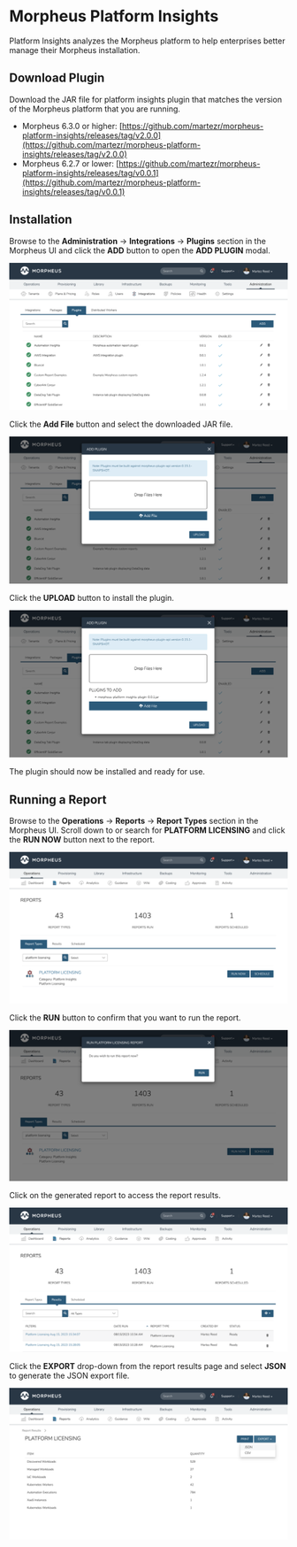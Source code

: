 # Morpheus Platform Insights

Platform Insights analyzes the Morpheus platform to help enterprises better manage their Morpheus installation.

## Download Plugin
Download the JAR file for platform insights plugin that matches the version of the Morpheus platform that you are running.

* Morpheus 6.3.0 or higher: [https://github.com/martezr/morpheus-platform-insights/releases/tag/v2.0.0](https://github.com/martezr/morpheus-platform-insights/releases/tag/v2.0.0)
* Morpheus 6.2.7 or lower: [https://github.com/martezr/morpheus-platform-insights/releases/tag/v0.0.1](https://github.com/martezr/morpheus-platform-insights/releases/tag/v0.0.1)

## Installation

Browse to the **Administration** -> **Integrations** -> **Plugins** section in the Morpheus UI and click the **ADD** button to open the **ADD PLUGIN** modal.

![](_images/platform-insights-add-plugin.png)

Click the **Add File** button and select the downloaded JAR file.

![](_images/platform-insights-report-upload.png)

Click the **UPLOAD** button to install the plugin.

![](_images/platform-insights-plugin-install.png)

The plugin should now be installed and ready for use.

## Running a Report

Browse to the **Operations** -> **Reports** -> **Report Types** section in the Morpheus UI. Scroll down to or search for **PLATFORM LICENSING** and click the **RUN NOW** button next to the report. 

![](_images/platform-insights-licensing-report.png)

Click the **RUN** button to confirm that you want to run the report.

![](_images/platform-insights-report-run.png)

Click on the generated report to access the report results.

![](_images/platform-insights-report-results.png)

Click the **EXPORT** drop-down from the report results page and select **JSON** to generate the JSON export file.

![](_images/platform-insights-report-export.png)